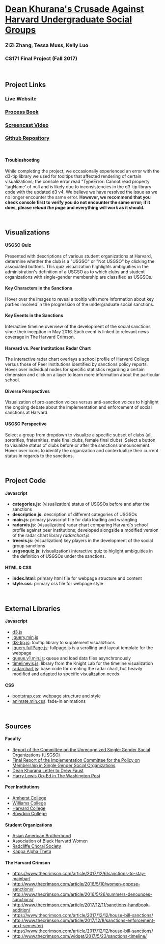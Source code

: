 [Dean Khurana's Crusade Against Harvard Undergraduate Social Groups](https://ziziberry.github.io/)
======
###  ZiZi Zhang, Tessa Muss, Kelly Luo
###  CS171 Final Project (Fall 2017)  

&nbsp;
## Project Links
### [Live Website](https://ziziberry.github.io/)
### [Process Book](https://docs.google.com/document/d/1DGIaF2ng46NAVub3uPMyiwnfLDLeKbN5lVuhvWiyTPg/edit?usp=sharing)
### [Screencast Video](https://youtu.be/hde3ZOHuqrE)
### [Github Repository](https://github.com/ziziberry/ziziberry.github.io)


&nbsp;
#### Troubleshooting
While completing the project, we occasionally experienced an error with the d3-tip library we used for tooltips that affected rendering of certain visualizations; the console error read "TypeError: Cannot read property 'tagName' of null and is likely due to inconsistencies in the d3-tip library code with the updated d3 v4. We believe we have resolved the issue as we no longer encounter the same error. **However, we recommend that you check console first to verify you do not encounter the same error; if it does, please _**reload the page**_ and everything will work as it should.**

&nbsp; 
## Visualizations
#### **USGSO Quiz**
Presented with descriptions of various student organizations at Harvard, determine whether the club is a "USGSO" or "Not USGSO" by clicking the associated buttons. This quiz visualization highlights ambiguities in the administration's definition of a USGSO as to which clubs and student organizations with single-gender membership are classified as USGSOs. 

#### **Key Characters in the Sanctions**
Hover over the images to reveal a tooltip with more information about key parties involved in the progression of the undergraduate social sanctions. 

#### **Key Events in the Sanctions**
Interactive timeline overview of the development of the social sanctions since their inception in May 2016. Each event is linked to relevant news coverage in The Harvard Crimson. 

#### **Harvard vs. Peer Institutions Radar Chart**
The interactive radar chart overlays a school profile of Harvard College versus those of Peer Institutions identified by sanctions policy reports. Hover over individual nodes for specific statistics regarding a certain dimension and click on a layer to learn more information about the particular school.

#### **Diverse Perspectives**
Visualization of pro-sanction voices versus anti-sanction voices to highlight the ongoing debate about the implementation and enforcement of social sanctions at Harvard. 

#### **USGSO Perspective**
Select a group from dropdown to visualize a specific subset of clubs (all, sororities, fraternities, male final clubs, female final clubs). Select a button to visualize status of clubs before or after the sanctions announcement. Hover over icons to identify the organization and contextualize their current status in regards to the sanctions. 


&nbsp;
## Project Code

#### Javascript
* **categories.js**: (visualization) status of USGSOs before and after the sanctions
* **description.js**: description of different categories of USGSOs
* **main.js**: primary javascript file for data loading and wrangling
* **radarvis.js**: (visualization) radar chart comparing Harvard's school profile against peer institutions; developed alongside a modified version of the radar chart library _radarchart.js_
* **treevis.js**: (visualization) key players in the development of the social group sanctions
* **usgsoquiz.js**: (visualization) interactive quiz to higlight ambiguities in the definition of USGSOs under the sanctions.

####  HTML & CSS
* **index.html**: primary html file for webpage structure and content 
* **style.css**: primary css file for webpage style  

&nbsp;  

## External Libraries

#### Javascript
* [d3.js](https://d3js.org/)
* [jquery.min.js](https://jquery.com/)
* [d3-tip.js](https://github.com/Caged/d3-tip): tooltip library to supplement visualiztions 
* [jquery.fullPage.js](asynchronous): fullpage.js is a scrolling and layout template for the webpage
* [queue.v1.min.js](https://github.com/d3/d3-queue): queue and load data files asynchronously 
* [timelinevis.js](https://timeline.knightlab.com/): library from the Knight Lab for the timeline visualization
* [radarchart.js](http://bl.ocks.org/nbremer/6506614): base code for creating the radar chart, but heavily modified and adapted to specific visualization needs


#### CSS
* [bootstrap.css](https://getbootstrap.com/): webpage structure and style
* [animate.min.css](https://daneden.github.io/animate.css/): fade-in animations

&nbsp;  
## Sources
#### Faculty
* [Report of the Committee on the Unrecognized Single-Gender Social Organizations (USGSO)](https://usgsocommittee.fas.harvard.edu/files/usgso-committee/files/usgso_committee_report_2017_final_draft.pdf)
* [Final Report of the Implementation Committee for the Policy on Membership in Single Gender Social Organizations](http://osl.fas.harvard.edu/files/osl/files/implementationcommitteefinalreport.pdf)
* [Dean Khurana Letter to Drew Faust](https://college.harvard.edu/sites/default/files/deankhurana_letter.pdf)
* [Harry Lewis Op-Ed in The Washington Post](https://www.washingtonpost.com/opinions/harvards-nondiscrimination-hypocrisy/2017/04/21/519cff78-2540-11e7-b503-9d616bd5a305_story.html?utm_term=.d696ca8a3a59)
#### Peer Institutions
* [Amherst College](https://www.amherst.edu)
* [Williams College](https://williams.edu)
* [Harvard College](https://college.harvard.edu)
* [Bowdoin College](http://www.bowdoin.edu/)
#### Student Organizations
* [Asian American Brotherhood](http://aabrotherhood.com/)
* [Association of Black Harvard Women](http://blackharvardwomen.wixsite.com/abhw)
* [Radcliffe Choral Society](https://www.radcliffechoralsociety.com/)
* [Kappa Alpha Theta](http://www.kappaalphatheta.org/?from=chaptersitebounce)
#### The Harvard Crimson
* https://www.thecrimson.com/article/2017/12/6/sanctions-to-stay-mainbar/
* http://www.thecrimson.com/article/2016/5/10/women-oppose-sanctions/  
* http://www.thecrimson.com/article/2016/5/26/summers-denounces-sanctions/ 
* http://www.thecrimson.com/article/2017/12/11/sanctions-handbook-addition/
* https://www.thecrimson.com/article/2017/12/12/house-bill-sanctions/
* http://www.thecrimson.com/article/2017/12/8/sanctions-enforcement-next-semester/
* https://www.thecrimson.com/article/2017/12/12/house-bill-sanctions/
* http://www.thecrimson.com/widget/2017/5/23/sanctions-timeline/